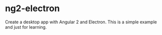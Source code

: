 # ng2-electron

Create a desktop app with Angular 2 and Electron. This is a simple example and just for learning.
